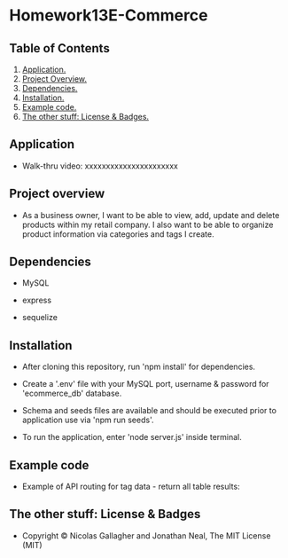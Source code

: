 # Homework13E-Commerce

## Table of Contents
1. [ Application. ](#application)
2. [ Project Overview. ](#overview)
3. [ Dependencies. ](#depend)
4. [ Installation. ](#install)
5. [ Example code. ](#code)
6. [ The other stuff: License & Badges. ](#streetcred)


<a name="application"></a>
## Application

* Walk-thru video: xxxxxxxxxxxxxxxxxxxxxx

<a name="overview"></a>
## Project overview

* As a business owner, I want to be able to view, add, update and delete products within my retail company. I also want to be able to organize product information via categories and tags I create.

<a name="depend"></a>
## Dependencies

* MySQL

* express

* sequelize

<a name="install"></a>
## Installation

* After cloning this repository, run 'npm install' for dependencies. 

* Create a '.env' file with your MySQL port, username & password for 'ecommerce_db' database. 

* Schema and seeds files are available and should be executed prior to application use via 'npm run seeds'. 

* To run the application, enter 'node server.js' inside terminal. 

<a name="code"></a>
## Example code

* Example of API routing for tag data - return all table results:



<a name="streetcred"></a>
## The other stuff: License & Badges

* Copyright © Nicolas Gallagher and Jonathan Neal, The MIT License (MIT)

